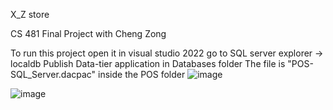 X_Z store

CS 481 Final Project with Cheng Zong

To run this project 
    open it in visual studio 2022
    go to SQL server explorer -> localdb
    Publish Data-tier application in Databases folder
      The file is "POS-SQL_Server.dacpac" inside the POS folder
    ![image](https://user-images.githubusercontent.com/84262040/195719685-f1d45797-9d43-448a-b3eb-945f47e421ab.png)



   ![image](https://user-images.githubusercontent.com/84262040/195720583-4546bb88-58bf-4470-b130-fa71d53f177b.png)
